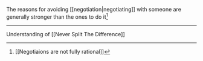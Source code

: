 The reasons for avoiding [[negotiation|negotiating]] with someone are generally stronger than the ones to do it[^1]

---

Understanding of [[Never Split The Difference]]

[^1]: [[Negotiaions are not fully rational]]